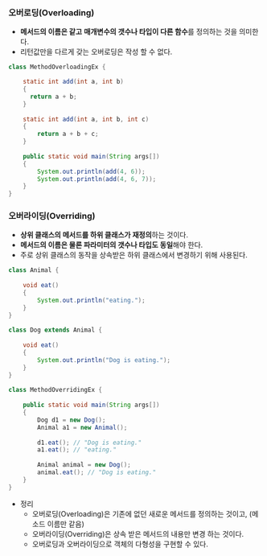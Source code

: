 ### 오버로딩(Overloading)

- **메서드의 이름은 같고** **매개변수의 갯수나 타입이 다른 함수**를 정의하는 것을 의미한다.
- 리턴값만을 다르게 갖는 오버로딩은 작성 할 수 없다.

```java
class MethodOverloadingEx {

    static int add(int a, int b)
    {
      return a + b;
    }
 
    static int add(int a, int b, int c)
    {
        return a + b + c;
    }
 
    public static void main(String args[])
    {
        System.out.println(add(4, 6));
        System.out.println(add(4, 6, 7));
    }
}
```

### 오버라이딩(Overriding)

- **상위 클래스의 메서드를 하위 클래스가 재정의**하는 것이다.
- **메서드의 이름은 물론 파라미터의 갯수나 타입도 동일**해야 한다.
- 주로 상위 클래스의 동작을 상속받은 하위 클래스에서 변경하기 위해 사용된다.

```java
class Animal {
 
    void eat()
    {
        System.out.println("eating.");
    }
}
 
class Dog extends Animal {
 
    void eat()
    {
        System.out.println("Dog is eating.");
    }
}
 
class MethodOverridingEx {
 
    public static void main(String args[])
    {
        Dog d1 = new Dog();
        Animal a1 = new Animal();
 
        d1.eat(); // "Dog is eating."
        a1.eat(); // "eating."
 
        Animal animal = new Dog();
        animal.eat(); // "Dog is eating."
    }
}
```

- 정리
    - 오버로딩(Overloading)은 기존에 없던 새로운 메서드를 정의하는 것이고, (메소드 이름만 같음)
    - 오버라이딩(Overriding)은 상속 받은 메서드의 내용만 변경 하는 것이다.
    - 오버로딩과 오버라이딩으로 객체의 다형성을 구현할 수 있다.

